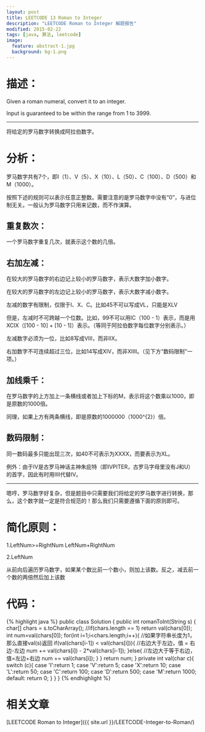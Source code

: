 ```yaml
---
layout: post
title: LEETCODE 13 Roman to Integer
description: "LEETCODE Roman to Integer 解题报告"
modified: 2015-02-22
tags: [java, 算法, leetcode]
image:
  feature: abstract-1.jpg
  background: bg-1.png
---
```


# 描述：
Given a roman numeral, convert it to an integer.

Input is guaranteed to be within the range from 1 to 3999.

---

将给定的罗马数字转换成阿拉伯数字。

<!--more-->

# 分析：

罗马数字共有7个，即I（1）、V（5）、X（10）、L（50）、C（100）、D（500）和M（1000）。

按照下述的规则可以表示任意正整数。需要注意的是罗马数字中没有“0”，与进位制无关。一般认为罗马数字只用来记数，而不作演算。

## 重复数次：

一个罗马数字重复几次，就表示这个数的几倍。

## 右加左减：

在较大的罗马数字的右边记上较小的罗马数字，表示大数字加小数字。

在较大的罗马数字的左边记上较小的罗马数字，表示大数字减小数字。

左减的数字有限制，仅限于I、X、C。比如45不可以写成VL，只能是XLV

但是，左减时不可跨越一个位数。比如，99不可以用IC（100 - 1）表示，而是用XCIX（[100 - 10] + [10 - 1]）表示。（等同于阿拉伯数字每位数字分别表示。）

左减数字必须为一位，比如8写成VIII，而非IIX。

右加数字不可连续超过三位，比如14写成XIV，而非XIIII。（见下方“数码限制”一项。）

## 加线乘千：

在罗马数字的上方加上一条横线或者加上下标的Ⅿ，表示将这个数乘以1000，即是原数的1000倍。

同理，如果上方有两条横线，即是原数的1000000（1000^{2}）倍。

## 数码限制：

同一数码最多只能出现三次，如40不可表示为XXXX，而要表示为XL。

例外：由于IV是古罗马神话主神朱庇特（即IVPITER，古罗马字母里没有J和U）的首字，因此有时用IIII代替IV。

---

嗯哼，罗马数字好复杂，但是题目中只需要我们将给定的罗马数字进行转换，那么，这个数字就一定是符合规范的！那么我们只需要遵循下面的原则即可。

# 简化原则：

<p class="highlight-pink">1.LeftNum>=RightNum  LeftNum+RightNum </p>

<p class="highlight-pink">2.LeftNum<RightNum  RightNum - LeftNum </p>

从前向后遍历罗马数字，如果某个数比前一个数小，则加上该数。反之，减去前一个数的两倍然后加上该数

# 代码：
{% highlight java %}
public class Solution {
    public int romanToInt(String s) {
        char[] chars = s.toCharArray();
        //if(chars.length == 1) return val(chars[0]);
        int num=val(chars[0]);
        for(int i=1;i<chars.length;i++){  //如果字符串长度为1，那么直接val(s)返回
            if(val(chars[i-1]) < val(chars[i])){ //右边大于左边，值 = 右边-左边
                num += val(chars[i]) - 2*val(chars[i-1]);
            }else{ //左边大于等于右边，值=左边+右边
                num += val(chars[i]);
            }
        }
        return num;
    }
    private int val(char c){
        switch (c){
            case 'I':return 1;
            case 'V':return 5;
            case 'X':return 10;
            case 'L':return 50;
            case 'C':return 100;
            case 'D':return 500;
            case 'M':return 1000;
            default: return 0;
        }
    }
}
{% endhighlight %}

# 相关文章
[LEETCODE Roman to Integer]({{ site.url }}/LEETCODE-Integer-to-Roman/)